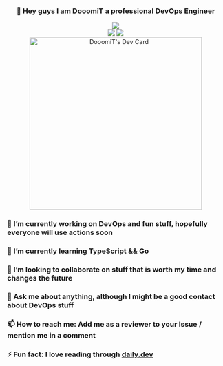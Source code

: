 <h3 align="center"> 👋 Hey guys I am DooomiT a professional DevOps Engineer </h3> 

<div align="center">
  <img src="https://github-readme-streak-stats.herokuapp.com?user=dooomit&theme=dark&date_format=M%20j%5B%2C%20Y%5D">
</div>
<div align="center">
  <div>
    <img src="https://github-readme-stats.vercel.app/api/top-langs/?username=dooomit&langs_count=5&hide=html,tex,java,css,jupyter notebook&theme=dark">
    <img src="https://github-readme-stats.vercel.app/api?username=dooomit&count_private=true&theme=dark&line_height=40">
  </div>
</div>

<div align="center">
  <a href="https://app.daily.dev/DooomiT"><img src="https://api.daily.dev/devcards/4aa0caba8b364128ba75ca52564638d9.png?r=qh7" width="400" alt="DooomiT's Dev Card"/></a>
</div>  

### 🔭 I’m currently working on DevOps and fun stuff, hopefully everyone will use actions soon
### 🌱 I’m currently learning TypeScript && Go
### 👯 I’m looking to collaborate on stuff that is worth my time and changes the future
### 💬 Ask me about anything, although I might be a good contact about DevOps stuff
### 📫 How to reach me: Add me as a reviewer to your Issue / mention me in a comment
### ⚡ Fun fact: I love reading through [daily.dev](https://daily.dev/)
